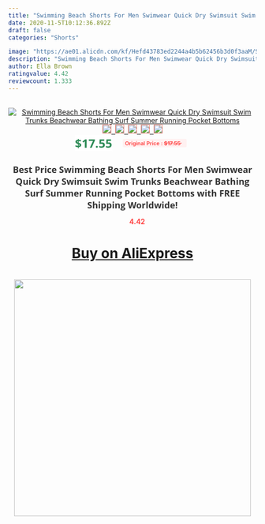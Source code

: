```yaml
---
title: "Swimming Beach Shorts For Men Swimwear Quick Dry Swimsuit Swim Trunks Beachwear Bathing Surf Summer Running Pocket Bottoms"
date: 2020-11-5T10:12:36.892Z
draft: false
categories: "Shorts"

image: "https://ae01.alicdn.com/kf/Hefd43783ed2244a4b5b62456b3d0f3aaM/Swimming-Beach-Shorts-For-Men-Swimwear-Quick-Dry-Swimsuit-Swim-Trunks-Beachwear-Bathing-Surf-Summer-Running.jpg"
description: "Swimming Beach Shorts For Men Swimwear Quick Dry Swimsuit Swim Trunks Beachwear Bathing Surf Summer Running Pocket Bottoms"
author: Ella Brown
ratingvalue: 4.42
reviewcount: 1.333
---
```

<br>
<div style="text-align: center;">
<a href="https://s.click.aliexpress.com/e/_AT05iV" target="_blank" rel="nofollow noopener noreferrer"><img alt="Swimming Beach Shorts For Men Swimwear Quick Dry Swimsuit Swim Trunks Beachwear Bathing Surf Summer Running Pocket Bottoms" class="magnifier-image" src="https://ae01.alicdn.com/kf/Hefd43783ed2244a4b5b62456b3d0f3aaM/Swimming-Beach-Shorts-For-Men-Swimwear-Quick-Dry-Swimsuit-Swim-Trunks-Beachwear-Bathing-Surf-Summer-Running.jpg_640x640.jpg">
<br>
<img style="border:1px solid salmon" src="https://ae01.alicdn.com/kf/Hefd43783ed2244a4b5b62456b3d0f3aaM/Swimming-Beach-Shorts-For-Men-Swimwear-Quick-Dry-Swimsuit-Swim-Trunks-Beachwear-Bathing-Surf-Summer-Running.jpg_120x120.jpg">&nbsp;&nbsp;<img style="border:1px solid salmon" src="https://ae01.alicdn.com/kf/H52ccd790e43d444c8b4f15753bb86439N/Swimming-Beach-Shorts-For-Men-Swimwear-Quick-Dry-Swimsuit-Swim-Trunks-Beachwear-Bathing-Surf-Summer-Running.jpg_120x120.jpg">&nbsp;&nbsp;<img style="border:1px solid salmon" src="https://ae01.alicdn.com/kf/H91aeafdd8b6749ea97c8e2d45920caf5M/Swimming-Beach-Shorts-For-Men-Swimwear-Quick-Dry-Swimsuit-Swim-Trunks-Beachwear-Bathing-Surf-Summer-Running.jpg_120x120.jpg">&nbsp;&nbsp;<img style="border:1px solid salmon" src="https://ae01.alicdn.com/kf/H87ba356b882a45fb8adb3894513a2f5dJ/Swimming-Beach-Shorts-For-Men-Swimwear-Quick-Dry-Swimsuit-Swim-Trunks-Beachwear-Bathing-Surf-Summer-Running.jpg_120x120.jpg">&nbsp;&nbsp;<img style="border:1px solid salmon" src="https://ae01.alicdn.com/kf/H32424867e9154dcc866953e86d907db6m/Swimming-Beach-Shorts-For-Men-Swimwear-Quick-Dry-Swimsuit-Swim-Trunks-Beachwear-Bathing-Surf-Summer-Running.jpg_120x120.jpg"></a></div><br0>
<div style="text-align: center;"><span style="background-color: white; border: 0px; box-sizing: border-box; color: seagreen; display: inline-block; font-family: &quot;open sans&quot; , &quot;arial&quot; , &quot;helvetica&quot; , sans-serif , &quot;heiti&quot;; font-size: 24px; font-stretch: inherit; font-weight: 700; line-height: inherit; margin: 0px 10px 0px 0px; padding: 0px; vertical-align: middle;">$17.55 </span>
<span style="background: rgb(255 , 241 , 241); border-radius: 3px; border: 0px; box-sizing: border-box; color: #ff4747; display: inline-block; font-family: inherit; font-size: 12px; font-stretch: inherit; font-style: inherit; font-variant: inherit; font-weight: 600; line-height: inherit; margin: 0px; padding: 2px 5px; transform: scale(0.9); vertical-align: middle;">Original Price : <b style="text-decoration: line-through;">$17.55 </b> &nbsp;&nbsp;</span></div>
<h1 style="color: #333333; display: inline-block; font-family: &quot;open sans&quot; , &quot;arial&quot; , &quot;helvetica&quot; , sans-serif , &quot;heiti&quot;; font-size: 18px; font-stretch: inherit; font-weight: 700; text-align: center;">Best Price Swimming Beach Shorts For Men Swimwear Quick Dry Swimsuit Swim Trunks Beachwear Bathing Surf Summer Running Pocket Bottoms with FREE Shipping Worldwide!</h1>
<div style="color: #ff4747; text-align: center;">
<img src="https://4.bp.blogspot.com/-M0ZcTcb-5uY/XleCXlxnR4I/AAAAAAAAAEc/OrjgMkXV1oMQFaCRZj5HQwOCBcu3w1FegCPcBGAYYCw/s1600/star.png" style="height: 15px;">&nbsp;<b>4.42</b></div>
<div class="button_cont" align="center"><a class="buynow_a" href="https://s.click.aliexpress.com/e/_AT05iV" target="_blank" rel="nofollow noopener noreferrer"><H1>Buy on AliExpress</H1></a></div><br>
<div class="separator" style="clear: both; text-align: center;">
<img src="https://lh3.googleusercontent.com/-pTy5HemUv9M/XlePHvY0dAI/AAAAAAAAAE4/0nX5iRUoIWY8eMW9Dpxeirr157OZliDIgCLcBGAsYHQ/s1600/badge.gif" width="480">
</div>
